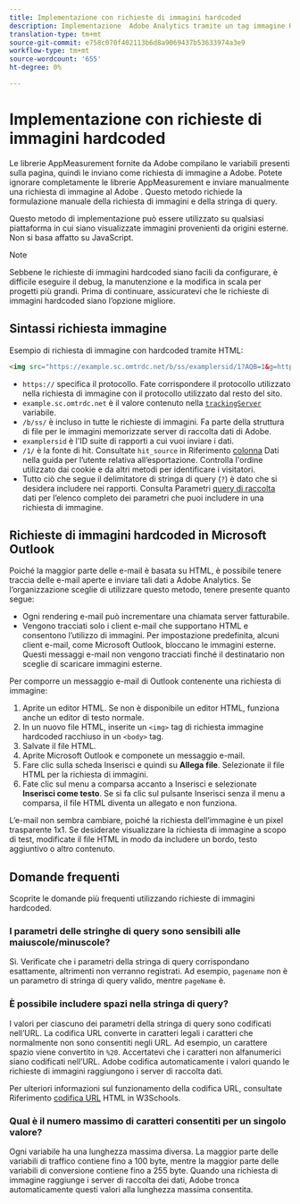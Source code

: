 ```yaml
---
title: Implementazione con richieste di immagini hardcoded
description: Implementazione  Adobe Analytics tramite un tag immagine HTML (richiesta immagine hardcoded)
translation-type: tm+mt
source-git-commit: e758c070f402113b6d8a9069437b53633974a3e9
workflow-type: tm+mt
source-wordcount: '655'
ht-degree: 0%

---
```



# Implementazione con richieste di immagini hardcoded

Le librerie AppMeasurement fornite da  Adobe compilano le variabili presenti sulla pagina, quindi le inviano come richiesta di immagine a  Adobe. Potete ignorare completamente le librerie AppMeasurement e inviare manualmente una richiesta di immagine al Adobe . Questo metodo richiede la formulazione manuale della richiesta di immagini e della stringa di query.

Questo metodo di implementazione può essere utilizzato su qualsiasi piattaforma in cui siano visualizzate immagini provenienti da origini esterne. Non si basa affatto su JavaScript.

>[!NOTE]
>
>Sebbene le richieste di immagini hardcoded siano facili da configurare, è difficile eseguire il debug, la manutenzione e la modifica in scala per progetti più grandi. Prima di continuare, assicuratevi che le richieste di immagini hardcoded siano l’opzione migliore.

## Sintassi richiesta immagine

Esempio di richiesta di immagine con hardcoded tramite HTML:

```html
<img src="https://example.sc.omtrdc.net/b/ss/examplersid/1?AQB=1&g=http%3A%2F%2Fexample.com&pageName=Example%20hardcoded%20hit&v1=Example%20value&AQE=1"/>
```

* `https://` specifica il protocollo. Fate corrispondere il protocollo utilizzato nella richiesta di immagine con il protocollo utilizzato dal resto del sito.
* `example.sc.omtrdc.net` è il valore contenuto nella [`trackingServer`](/help/implement/vars/config-vars/trackingserver.md) variabile.
* `/b/ss/` è incluso in tutte le richieste di immagini. Fa parte della struttura di file per le immagini memorizzate  server di raccolta dati di Adobe.
* `examplersid` è l&#39;ID suite di rapporti a cui vuoi inviare i dati.
* `/1/` è la fonte di hit. Consultate `hit_source` in Riferimento [colonna](../../export/analytics-data-feed/c-df-contents/datafeeds-reference.md) Dati nella guida per l’utente relativa all’esportazione. Controlla l&#39;ordine utilizzato dai cookie e da altri metodi per identificare i visitatori.
* Tutto ciò che segue il delimitatore di stringa di query (`?`) è dato che si desidera includere nei rapporti. Consulta Parametri [query di raccolta](../validate/query-parameters.md) dati per l’elenco completo dei parametri che puoi includere in una richiesta di immagine.

## Richieste di immagini hardcoded in Microsoft Outlook

Poiché la maggior parte delle e-mail è basata su HTML, è possibile tenere traccia delle e-mail aperte e inviare tali dati a  Adobe Analytics. Se l’organizzazione sceglie di utilizzare questo metodo, tenere presente quanto segue:

* Ogni rendering e-mail può incrementare una chiamata server fatturabile.
* Vengono tracciati solo i client e-mail che supportano HTML e consentono l’utilizzo di immagini. Per impostazione predefinita, alcuni client e-mail, come Microsoft Outlook, bloccano le immagini esterne. Questi messaggi e-mail non vengono tracciati finché il destinatario non sceglie di scaricare immagini esterne.

Per comporre un messaggio e-mail di Outlook contenente una richiesta di immagine:

1. Aprite un editor HTML. Se non è disponibile un editor HTML, funziona anche un editor di testo normale.
2. In un nuovo file HTML, inserite un `<img>` tag di richiesta immagine hardcoded racchiuso in un `<body>` tag.
3. Salvate il file HTML.
4. Aprite Microsoft Outlook e componete un messaggio e-mail.
5. Fare clic sulla scheda Inserisci e quindi su **Allega file**. Selezionate il file HTML per la richiesta di immagini.
6. Fate clic sul menu a comparsa accanto a Inserisci e selezionate **Inserisci come testo**. Se si fa clic sul pulsante Inserisci senza il menu a comparsa, il file HTML diventa un allegato e non funziona.

L’e-mail non sembra cambiare, poiché la richiesta dell’immagine è un pixel trasparente 1x1. Se desiderate visualizzare la richiesta di immagine a scopo di test, modificate il file HTML in modo da includere un bordo, testo aggiuntivo o altro contenuto.

## Domande frequenti

Scoprite le domande più frequenti utilizzando richieste di immagini hardcoded.

### I parametri delle stringhe di query sono sensibili alle maiuscole/minuscole?

Sì. Verificate che i parametri della stringa di query corrispondano esattamente, altrimenti non verranno registrati. Ad esempio, `pagename` non è un parametro di stringa di query valido, mentre `pageName` è.

### È possibile includere spazi nella stringa di query?

I valori per ciascuno dei parametri della stringa di query sono codificati nell’URL. La codifica URL converte in caratteri legali i caratteri che normalmente non sono consentiti negli URL. Ad esempio, un carattere spazio viene convertito in `%20`. Accertatevi che i caratteri non alfanumerici siano codificati nell’URL.  Adobe codifica automaticamente i valori quando le richieste di immagini raggiungono i server di raccolta dati.

Per ulteriori informazioni sul funzionamento della codifica URL, consultate Riferimento [codifica URL](https://www.w3schools.com/tags/ref_urlencode.asp) HTML in W3Schools.

### Qual è il numero massimo di caratteri consentiti per un singolo valore?

Ogni variabile ha una lunghezza massima diversa. La maggior parte delle variabili di traffico contiene fino a 100 byte, mentre la maggior parte delle variabili di conversione contiene fino a 255 byte. Quando una richiesta di immagine raggiunge i server di raccolta dei dati,  Adobe tronca automaticamente questi valori alla lunghezza massima consentita.
